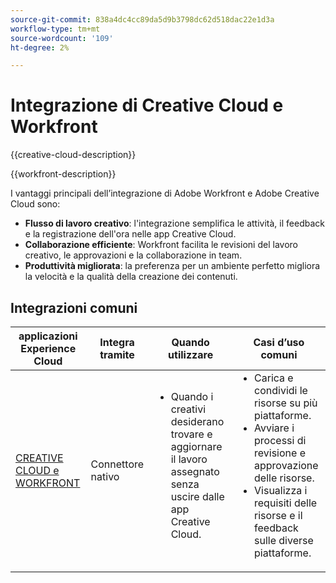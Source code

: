 ```yaml
---
source-git-commit: 838a4dc4cc89da5d9b3798dc62d518dac22e1d3a
workflow-type: tm+mt
source-wordcount: '109'
ht-degree: 2%

---
```



# Integrazione di Creative Cloud e Workfront

{{creative-cloud-description}}

{{workfront-description}}

I vantaggi principali dell’integrazione di Adobe Workfront e Adobe Creative Cloud sono:

+ **Flusso di lavoro creativo**: l&#39;integrazione semplifica le attività, il feedback e la registrazione dell&#39;ora nelle app Creative Cloud.
+ **Collaborazione efficiente**: Workfront facilita le revisioni del lavoro creativo, le approvazioni e la collaborazione in team.
+ **Produttività migliorata**: la preferenza per un ambiente perfetto migliora la velocità e la qualità della creazione dei contenuti.

## Integrazioni comuni

<table>
    <thead>
        <tr>
            <th>applicazioni Experience Cloud</th>
            <th>Integra tramite</th>
            <th>Quando utilizzare</th>
            <th>Casi d’uso comuni</th>
        </tr>
    </thead>
    <tbody>
        <tr>
            <td><a href="https://experienceleague.adobe.com/docs/workfront-learn/tutorials-workfront/integrations/adobe-creative-cloud/use-adobe-workfront-extensions-for-creative-cloud.html?lang=it" target="_blank" rel="noreferrer">CREATIVE CLOUD e WORKFRONT</a></td>
            <td>Connettore nativo</td>
            <td>
                <ul style="margin-top: 0;">
                    <li>Quando i creativi desiderano trovare e aggiornare il lavoro assegnato senza uscire dalle app Creative Cloud.</li>
                </ul>
            </td>
            <td>
              <ul style="margin-top: 0;">
                <li>Carica e condividi le risorse su più piattaforme.</li>
                <li>Avviare i processi di revisione e approvazione delle risorse.</li>
                <li>Visualizza i requisiti delle risorse e il feedback sulle diverse piattaforme.</li>  
              </ul>
            </td>
        </tr>       
    </tbody>          
</table>
